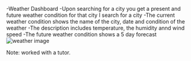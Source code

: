 -Weather Dashboard
-Upon searching for a city you get a present and future weather condition for that city I search for a city
-The current weather condition shows the name of the city, date and condition of the weather
-The description includes temperature, the humidity annd wind speed
-The future weather condition shows a 5 day forecast
![weather image](https://user-images.githubusercontent.com/122416542/223629267-cc9b67bd-ead8-4338-ad45-b6d965c15ca0.PNG)

Note: worked with a tutor. 
